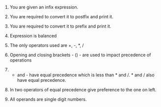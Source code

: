 1. You are given an infix expression.
2. You are required to convert it to postfix and print it.
3. You are required to convert it to prefix and print it.


1. Expression is balanced
2. The only operators used are +, -, *, /
3. Opening and closing brackets - () - are used to impact precedence of operations
4. + and - have equal precedence which is less than * and /. * and / also have equal precedence.
5. In two operators of equal precedence give preference to the one on left.
6. All operands are single digit numbers.

